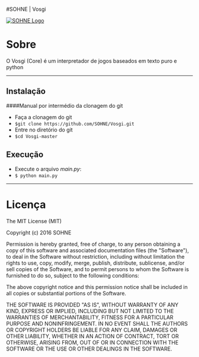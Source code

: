 
#SOHNE | Vosgi

[![SOHNE Logo](https://sohne.com.br/img/sohne-vosgi.jpg)](https://vosgi.sohne.com.br/)

Sobre
===================


O Vosgi (Core) é um interpretador de jogos baseados em texto puro e python

----------


Instalação
-------------
####Manual por intermédio da clonagem do git
- Faça a clonagem do git
 - ```$git clone https://github.com/SOHNE/Vosgi.git```
- Entre no diretório do git
 - ```$cd Vosgi-master```

 Execução
-------------
- Execute o arquivo *main.py*:
 - ```$ python main.py```

----------

# Licença
The MIT License (MIT)

Copyright (c) 2016 SOHNE

Permission is hereby granted, free of charge, to any person obtaining a copy of
this software and associated documentation files (the "Software"), to deal in
the Software without restriction, including without limitation the rights to
use, copy, modify, merge, publish, distribute, sublicense, and/or sell copies of
the Software, and to permit persons to whom the Software is furnished to do so,
subject to the following conditions:

The above copyright notice and this permission notice shall be included in all
copies or substantial portions of the Software.

THE SOFTWARE IS PROVIDED "AS IS", WITHOUT WARRANTY OF ANY KIND, EXPRESS OR
IMPLIED, INCLUDING BUT NOT LIMITED TO THE WARRANTIES OF MERCHANTABILITY, FITNESS
FOR A PARTICULAR PURPOSE AND NONINFRINGEMENT. IN NO EVENT SHALL THE AUTHORS OR
COPYRIGHT HOLDERS BE LIABLE FOR ANY CLAIM, DAMAGES OR OTHER LIABILITY, WHETHER
IN AN ACTION OF CONTRACT, TORT OR OTHERWISE, ARISING FROM, OUT OF OR IN
CONNECTION WITH THE SOFTWARE OR THE USE OR OTHER DEALINGS IN THE SOFTWARE.
